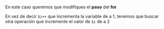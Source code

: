 En este caso queremos que modifiques el **paso** del **for**

En vez de decir `$i++` que incrementa la variable de a 1, tenemos que buscar otra operación que incremente el valor de `$i` de a 2